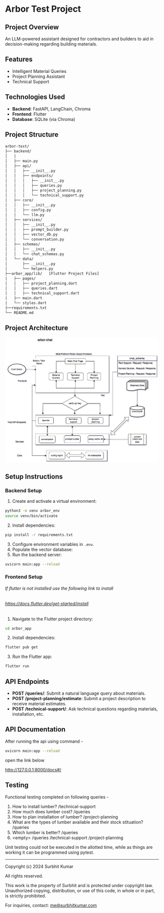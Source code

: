 # Arbor Test Project

## Project Overview

An LLM-powered assistant designed for contractors and builders to aid in decision-making regarding building materials.

## Features

- Intelligent Material Queries
- Project Planning Assistant
- Technical Support

## Technologies Used

- **Backend**: FastAPI, LangChain, Chroma
- **Frontend**: Flutter
- **Database**: SQLite (via Chroma)

## Project Structure

```asciidoc
arbor-test/
├── backend/
│   |
│   ├── main.py
│   ├── api/
│   │   ├── __init__.py
│   │   ├── endpoints/
│   │   │   ├── __init__.py
│   │   │   ├── queries.py
│   │   │   ├── project_planning.py
│   │   │   └── technical_support.py
│   ├── core/
│   │   ├── __init__.py
│   │   ├── config.py
│   │   └── llm.py
│   ├── services/
│   │   ├── __init__.py
│   │   ├── prompt_builder.py
│   │   ├── vector_db.py
│   │   └── conversation.py
│   ├── schemas/
│   │   ├── __init__.py
│   │   └── chat_schemas.py
│   └── data/
│       ├── __init__.py
│       └── helpers.py
├──arbor_app/lib/   [Flutter Project Files]
|   ├── pages/
│   │   ├── project_planning.dart
│   │   ├── queries.dart
│   │   ├── technical_support.dart
|   ├── main.dart
|   └── styles.dart
├──requirements.txt    
└── README.md
```

## Project Architecture

![alt text](arbor_test.jpg)

## Setup Instructions

### Backend Setup

1. Create and activate a virtual environment:

```bash
python3 -m venv arbor_env
source venv/bin/activate
```

2. Install dependencies:

```bash
pip install -r requirements.txt
```

3. Configure environment variables in `.env`.
4. Populate the vector database:
5. Run the backend server:

```bash
uvicorn main:app --reload
```

### Frontend Setup

###### If flutter is not installed use the following link to install

###### https://docs.flutter.dev/get-started/install

1. Navigate to the Flutter project directory:

```bash
cd arbor_app
```

2. Install dependencies:

```bash
flutter pub get
```

3. Run the Flutter app:

```bash
flutter run
```

## API Endpoints

- **POST /queries/**: Submit a natural language query about materials.
- **POST /project-planning/estimate**: Submit a project description to receive material estimates.
- **POST /technical-support/**: Ask technical questions regarding materials, installation, etc.

## API Documentation

After running the api using command -

```bash
uvicorn main:app --reload
```

open the link below

http://127.0.0.1:8000/docs#/

## Testing
Functional testing completed on following queries -
1. How to install lumber? /technical-support
2. How much does lumber cost? /queries
3. How to plan installation of lumber? /project-planning
4. What are the types of lumber available and their stock stituation? /queries
5. Which lumber is better? /queries
6. \<empty> /queries /technical-support /project-planning

Unit testing could not be executed in the allotted time, while as things are working it can be programmed using pytest.

---
Copyright (c) 2024 Surbhit Kumar

All rights reserved.

This work is the property of Surbhit and is protected under copyright law.
Unauthorized copying, distribution, or use of this code, in whole or in part, is strictly prohibited.

For inquiries, contact: me@surbhitkumar.com
```
